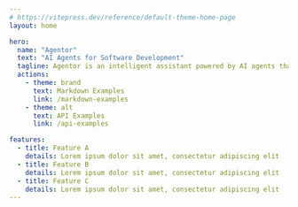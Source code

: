 ```yaml
---
# https://vitepress.dev/reference/default-theme-home-page
layout: home

hero:
  name: "Agentor"
  text: "AI Agents for Software Development"
  tagline: Agentor is an intelligent assistant powered by AI agents that act as your Product Owner, Architect, and Technical Writer—all in one. It guides you through every stage of software development, from idea to maintenance.
  actions:
    - theme: brand
      text: Markdown Examples
      link: /markdown-examples
    - theme: alt
      text: API Examples
      link: /api-examples

features:
  - title: Feature A
    details: Lorem ipsum dolor sit amet, consectetur adipiscing elit
  - title: Feature B
    details: Lorem ipsum dolor sit amet, consectetur adipiscing elit
  - title: Feature C
    details: Lorem ipsum dolor sit amet, consectetur adipiscing elit
---
```

